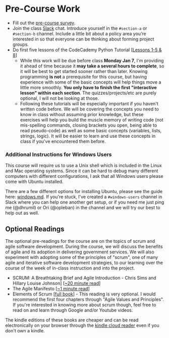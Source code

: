 # Pre-Course Work

* Fill out the [pre-course survey](https://goo.gl/forms/bSV9N3E0Qt8sd3Y13).
* Join the class [Slack](https://code4policy.slack.com/join/signup) chat. Introduce yourself in the `#section-a` or `#section-b` channel. Include a little bit about a policy area you’re interested in so that everyone can be thinking about forming project groups.
* Do first five lessons of the CodeCademy Python Tutorial [[Lessons 1-5 & 8](https://www.codecademy.com/learn/learn-python-3)]
	- While this work will be due before class **Monday Jan 7**, I'm providing it ahead of time because it **may take a several hours to complete**, so it will be best to get started sooner rather than later. Knowing programming **is not** a prerequisite for this course, but having experience with some of the basic concepts will help things move a little more smoothly. **You only have to finish the first "interactive lesson" within each section**. The quizzes/projects/etc are purely optional, I will not be looking at those.
	- Following these tutorials will be especially important if you haven't written code before. We will be covering the concepts you need to know in class without assuming prior knowledge, but these exercises will help you build the muscle memory of writing code (not mis-spelling commands, closing brackets you open, being able to read pseudo-code) as well as some basic concepts (variables, lists, strings, logic). It will be easier to learn and use these concepts in class if you've encountered them before.

### Additional Instructions for Windows Users

This course will require us to use a Unix shell which is included in the Linux and Mac operating systems. Since it can be hard to debug many different computers with different configurations, I ask that all Windows users please come with Ubuntu installed. 

There are a few different options for installing Ubuntu, please see the guide here: [windows.md](windows.md). If you're stuck, I've created a `#windows-users` channel in Slack where you can help one another get setup, or if you need me just ping me (@dhrumil) or Ori (@opleban) in the channel and we will try our best to help out as well.

## Optional Readings
The optional pre-readings for the course are on the topics of scrum and agile software development. During the course, we will discuss the benefits of agile and its adoption in delivering government services. We will also experiment with adopting some of the principles of "scrum", one of many agile and iterative software development strategies, to our learning over the course of the week of in-class instruction and into the project.

* SCRUM: A Breathtaking Brief and Agile Introduction - Chris Sims and Hillary Louise Johnson] [[~20 minute read](https://www.amazon.com/Scrum-Breathtakingly-Brief-Agile-Introduction/dp/193796504X)]
* The Agile Manifesto [[~1 minute read](http://agilemanifesto.org/)]
* Elements of Scrum [[full book](https://www.amazon.com/gp/product/B004O0U74Q/ref=oh_aui_d_detailpage_o00_?ie=UTF8&psc=1)]	- This reading is very optional. I would recommend the first four chapters through "Agile Values and Principles". If you're interested in knowing more about scrum though, feel free to read on and learn through Google and/or Youtube videos.

The kindle editions of these books are cheaper and can be read electronically on your browser through the [kindle cloud reader](https://read.amazon.com/) even if you don't own a kindle.

